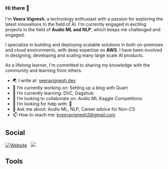 ### Hi there 👋
I'm **Veera Vignesh**, a technology enthusiast with a passion for exploring the latest innovations In the field of AI. I'm currently engaged in exciting projects in the field of **Audio ML and NLP**, which keeps me challenged and engaged.

I specialize in building and deploying scalable solutions in both on-premises and cloud environments, with deep expertise on **AWS**. I have been involved in designing, developing and scaling many large scale AI products.

As a lifelong learner, I'm committed to sharing my knowledge with the community and learning from others.

- 🌏 I write at: [veeravignesh.dev](https://veeravignesh.dev/)
- 🔭 I’m currently working on: Setting up a blog with Quart
- 🌱 I’m currently learning: DVC, Dagshub
- 👯 I’m looking to collaborate on: Audio ML Kaggle Competitions
- 🤔 I’m looking for help with: 🤞
- 💬 Ask me about: Audio ML, NLP, Career advice for Non-CS
- 📫 How to reach me: kveeravignesh2@gmail.com


<p align='left'>
  <h2> Social </h2>
  <a href="https://veeravignesh.dev"><img src="https://img.shields.io/badge/Website-Veera%20Vignesh-blue?style=for-the-badge" alt="Website"></a>&nbsp;&nbsp;
  <a href="https://www.linkedin.com/in/veeravignesh1/"><img src="https://img.shields.io/badge/linkedin-%230077B5.svg?&style=for-the-badge&logo=linkedin&logoColor=white" /></a>&nbsp;&nbsp;
  
</p>
<!-- 
## Languages
<p align='center'>
  <img align="right" width=60px align='left' src="https://img.shields.io/badge/Python-FFD43B?style=for-the-badge&logo=python&logoColor=blue" />
  <img align="right" width=60px align='left' src="https://img.shields.io/badge/Julia-9558B2?style=for-the-badge&logo=julia&logoColor=white" />
  <img align="right" width=60px align='left' src="https://img.shields.io/badge/Rust-000000?style=for-the-badge&logo=rust&logoColor=white" />
  <img align="right" width=60px align='left' src="https://img.shields.io/badge/R-276DC3?style=for-the-badge&logo=r&logoColor=white" />
</p>
  
## Frameworks
  <img align="right" src="https://img.shields.io/badge/PyTorch-EE4C2C?style=for-the-badge&logo=PyTorch&logoColor=white" />
  <img align="right" src="https://img.shields.io/badge/PyTorch Lightning-792EE5?style=for-the-badge&logo=PyTorch Lightning&logoColor=white" />
  <img align="right" src="https://img.shields.io/badge/scikit_learn-F7931E?style=for-the-badge&logo=scikit-learn&logoColor=white" />
  <img align="right" src="https://img.shields.io/badge/TensorFlow-FF6F00?style=for-the-badge&logo=TensorFlow&logoColor=white" />
  
## Packages
  <img align="right" src="https://img.shields.io/badge/Pandas-2C2D72?style=for-the-badge&logo=pandas&logoColor=white" />
  <img align="right" src="https://img.shields.io/badge/Numpy-777BB4?style=for-the-badge&logo=numpy&logoColor=white" />
  <img align="right" src="https://img.shields.io/badge/VSCode-0078D4?style=for-the-badge&logo=visual%20studio%20code&logoColor=white" />
  <img align="right" src="https://img.shields.io/badge/Kaggle-20BEFF?style=for-the-badge&logo=Kaggle&logoColor=white" />
  <img align="right" src="https://img.shields.io/badge/GitHub_Actions-2088FF?style=for-the-badge&logo=github-actions&logoColor=white" />
  <img align="right" src="https://img.shields.io/badge/Amazon%20DynamoDB-4053D6?style=for-the-badge&logo=Amazon%20DynamoDB&logoColor=white" />
  <img align="right" src="https://img.shields.io/badge/Coursera-0056D2?style=for-the-badge&logo=Coursera&logoColor=white" />
  <img align="right" src="https://img.shields.io/badge/Udemy-EC5252?style=for-the-badge&logo=Udemy&logoColor=white" />
  <img align="right" src="https://img.shields.io/badge/Cookiecutter-D4AA00?style=for-the-badge&logo=Cookiecutter&logoColor=white" />
  <img align="right" src="https://img.shields.io/badge/DVC-945DD6?style=for-the-badge&logo=dataversioncontrol&logoColor=white" />
  <img align="right" src="https://img.shields.io/badge/fastapi-109989?style=for-the-badge&logo=FASTAPI&logoColor=white" />
  <img align="right" src="https://img.shields.io/badge/Flask-000000?style=for-the-badge&logo=flask&logoColor=white" />
  <img align="right" src="https://img.shields.io/badge/Microsoft-666666?style=for-the-badge&logo=microsoft&logoColor=blue" />
  <img align="right" src="https://img.shields.io/badge/Postman-FF6C37?style=for-the-badge&logo=Postman&logoColor=white" />
  <img align="right" src="https://img.shields.io/badge/pypi-3775A9?style=for-the-badge&logo=pypi&logoColor=white" />
  <img align="right" src="https://img.shields.io/badge/Microsoft_Excel-217346?style=for-the-badge&logo=microsoft-excel&logoColor=white" />
  <img align="right" src="https://img.shields.io/badge/Windows_11-0078d4?style=for-the-badge&logo=windows-11&logoColor=white" />
  <img align="right" src="https://img.shields.io/badge/HackerEarth-%232C3454.svg?&style=for-the-badge&logo=HackerEarth&logoColor=Blue" />
  <img align="right" src="https://img.shields.io/badge/LinkedIn-0077B5?style=for-the-badge&logo=linkedin&logoColor=white" />
  <img align="right" src="https://img.shields.io/badge/orcid-A6CE39?style=for-the-badge&logo=orcid&logoColor=white" /> -->
<!--   <img align="right" src="" />
  <img align="right" src="" />
  <img align="right" src="" />
  <img align="right" src="" />
  <img align="right" src="" />
  <img align="right" src="" />
  <img align="right" src="" />
  <img align="right" src="" />
  <img align="right" src="" />
  <img align="right" src="" />
  <img align="right" src="" />
  <img align="right" src="" />
  <img align="right" src="" />
  <img align="right" src="" />
  <img align="right" src="" />
  <img align="right" src="" />
  <img align="right" src="" />
  <img align="right" src="" />
  <img align="right" src="" />
  <img align="right" src="" />
  <img align="right" src="" />
  <img align="right" src="" />
  <img align="right" src="" />
  <img align="right" src="" />
  <img align="right" src="" />
  <img align="right" src="" />
  <img align="right" src="" />
  <img align="right" src="" />
  <img align="right" src="" />
  <img align="right" src="" />
  <img align="right" src="" />
  <img align="right" src="" />
  <img align="right" src="" />
  <img align="right" src="" />
  <img align="right" src="" />
  <img align="right" src="" /> -->


## Tools

